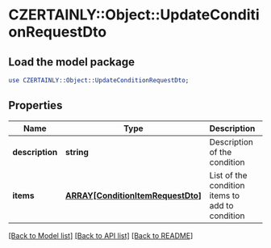 # CZERTAINLY::Object::UpdateConditionRequestDto

## Load the model package
```perl
use CZERTAINLY::Object::UpdateConditionRequestDto;
```

## Properties
Name | Type | Description | Notes
------------ | ------------- | ------------- | -------------
**description** | **string** | Description of the condition | [optional] 
**items** | [**ARRAY[ConditionItemRequestDto]**](ConditionItemRequestDto.md) | List of the condition items to add to condition | 

[[Back to Model list]](../README.md#documentation-for-models) [[Back to API list]](../README.md#documentation-for-api-endpoints) [[Back to README]](../README.md)



